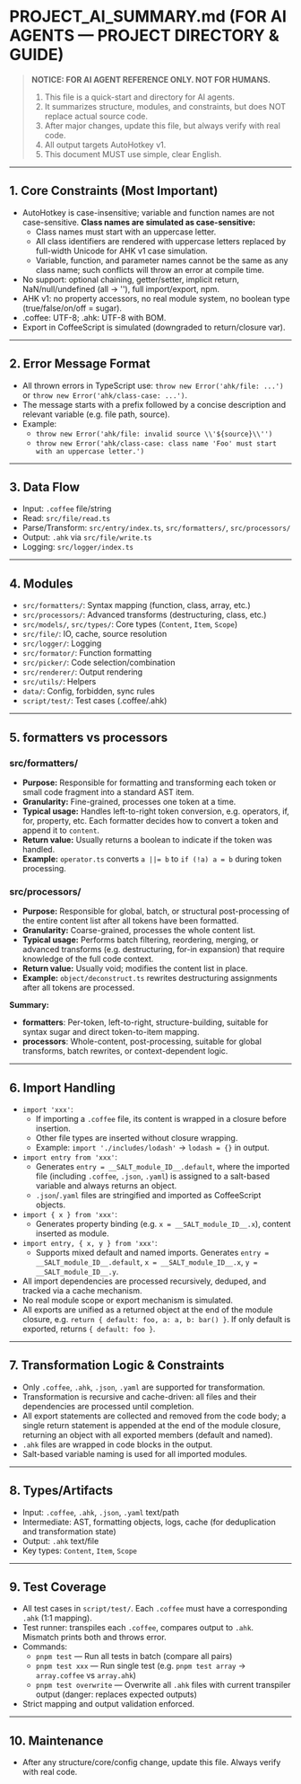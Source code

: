 # PROJECT_AI_SUMMARY.md (FOR AI AGENTS — PROJECT DIRECTORY & GUIDE)

> **NOTICE: FOR AI AGENT REFERENCE ONLY. NOT FOR HUMANS.**
>
> 1. This file is a quick-start and directory for AI agents.
> 2. It summarizes structure, modules, and constraints, but does NOT replace actual source code.
> 3. After major changes, update this file, but always verify with real code.
> 4. All output targets AutoHotkey v1.
> 5. This document MUST use simple, clear English.

---

## 1. Core Constraints (Most Important)

- AutoHotkey is case-insensitive; variable and function names are not case-sensitive.
  **Class names are simulated as case-sensitive:**
  - Class names must start with an uppercase letter.
  - All class identifiers are rendered with uppercase letters replaced by full-width Unicode for AHK v1 case simulation.
  - Variable, function, and parameter names cannot be the same as any class name; such conflicts will throw an error at compile time.
- No support: optional chaining, getter/setter, implicit return, NaN/null/undefined (all → ''), full import/export, npm.
- AHK v1: no property accessors, no real module system, no boolean type (true/false/on/off = sugar).
- .coffee: UTF-8; .ahk: UTF-8 with BOM.
- Export in CoffeeScript is simulated (downgraded to return/closure var).

---

## 2. Error Message Format

- All thrown errors in TypeScript use: `throw new Error('ahk/file: ...')` or `throw new Error('ahk/class-case: ...')`.
- The message starts with a prefix followed by a concise description and relevant variable (e.g. file path, source).
- Example:
  - `throw new Error('ahk/file: invalid source \\'${source}\\'')`
  - `throw new Error('ahk/class-case: class name 'Foo' must start with an uppercase letter.')`

---

## 3. Data Flow

- Input: `.coffee` file/string
- Read: `src/file/read.ts`
- Parse/Transform: `src/entry/index.ts`, `src/formatters/`, `src/processors/`
- Output: `.ahk` via `src/file/write.ts`
- Logging: `src/logger/index.ts`

---

## 4. Modules

- `src/formatters/`: Syntax mapping (function, class, array, etc.)
- `src/processors/`: Advanced transforms (destructuring, class, etc.)
- `src/models/`, `src/types/`: Core types (`Content`, `Item`, `Scope`)
- `src/file/`: IO, cache, source resolution
- `src/logger/`: Logging
- `src/formator/`: Function formatting
- `src/picker/`: Code selection/combination
- `src/renderer/`: Output rendering
- `src/utils/`: Helpers
- `data/`: Config, forbidden, sync rules
- `script/test/`: Test cases (.coffee/.ahk)

---

## 5. formatters vs processors

### src/formatters/
- **Purpose:** Responsible for formatting and transforming each token or small code fragment into a standard AST item.
- **Granularity:** Fine-grained, processes one token at a time.
- **Typical usage:** Handles left-to-right token conversion, e.g. operators, if, for, property, etc. Each formatter decides how to convert a token and append it to `content`.
- **Return value:** Usually returns a boolean to indicate if the token was handled.
- **Example:** `operator.ts` converts `a ||= b` to `if (!a) a = b` during token processing.

### src/processors/
- **Purpose:** Responsible for global, batch, or structural post-processing of the entire content list after all tokens have been formatted.
- **Granularity:** Coarse-grained, processes the whole content list.
- **Typical usage:** Performs batch filtering, reordering, merging, or advanced transforms (e.g. destructuring, for-in expansion) that require knowledge of the full code context.
- **Return value:** Usually void; modifies the content list in place.
- **Example:** `object/deconstruct.ts` rewrites destructuring assignments after all tokens are processed.

**Summary:**
- **formatters**: Per-token, left-to-right, structure-building, suitable for syntax sugar and direct token-to-item mapping.
- **processors**: Whole-content, post-processing, suitable for global transforms, batch rewrites, or context-dependent logic.

---

## 6. Import Handling

- `import 'xxx'`:
  - If importing a `.coffee` file, its content is wrapped in a closure before insertion.
  - Other file types are inserted without closure wrapping.
  - Example: `import './includes/lodash'` → `lodash = {}` in output.
- `import entry from 'xxx'`:
  - Generates `entry = __SALT_module_ID__.default`, where the imported file (including `.coffee`, `.json`, `.yaml`) is assigned to a salt-based variable and always returns an object.
  - `.json`/`.yaml` files are stringified and imported as CoffeeScript objects.
- `import { x } from 'xxx'`:
  - Generates property binding (e.g. `x = __SALT_module_ID__.x`), content inserted as module.
- `import entry, { x, y } from 'xxx'`:
  - Supports mixed default and named imports. Generates `entry = __SALT_module_ID__.default`, `x = __SALT_module_ID__.x`, `y = __SALT_module_ID__.y`.
- All import dependencies are processed recursively, deduped, and tracked via a cache mechanism.
- No real module scope or export mechanism is simulated.
- All exports are unified as a returned object at the end of the module closure, e.g. `return { default: foo, a: a, b: bar() }`. If only default is exported, returns `{ default: foo }`.

---

## 7. Transformation Logic & Constraints

- Only `.coffee`, `.ahk`, `.json`, `.yaml` are supported for transformation.
- Transformation is recursive and cache-driven: all files and their dependencies are processed until completion.
- All export statements are collected and removed from the code body; a single return statement is appended at the end of the module closure, returning an object with all exported members (default and named).
- `.ahk` files are wrapped in code blocks in the output.
- Salt-based variable naming is used for all imported modules.

---

## 8. Types/Artifacts

- Input: `.coffee`, `.ahk`, `.json`, `.yaml` text/path
- Intermediate: AST, formatting objects, logs, cache (for deduplication and transformation state)
- Output: `.ahk` text/file
- Key types: `Content`, `Item`, `Scope`

---

## 9. Test Coverage

- All test cases in `script/test/`. Each `.coffee` must have a corresponding `.ahk` (1:1 mapping).
- Test runner: transpiles each `.coffee`, compares output to `.ahk`. Mismatch prints both and throws error.
- Commands:
  - `pnpm test` — Run all tests in batch (compare all pairs)
  - `pnpm test xxx` — Run single test (e.g. `pnpm test array` → `array.coffee` vs `array.ahk`)
  - `pnpm test overwrite` — Overwrite all `.ahk` files with current transpiler output (danger: replaces expected outputs)
- Strict mapping and output validation enforced.

---

## 10. Maintenance

- After any structure/core/config change, update this file. Always verify with real code.
